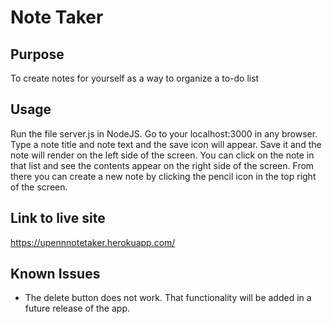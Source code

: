 # Note Taker

## Purpose
To create notes for yourself as a way to organize a to-do list


## Usage
Run the file server.js in NodeJS. Go to your localhost:3000 in any browser. Type a note title and note text and the save icon will appear. Save it and the note will render on the left side of the screen. You can click on the note in that list and see the contents appear on the right side of the screen. From there you can create a new note by clicking the pencil icon in the top right of the screen. 

## Link to live site
https://upennnotetaker.herokuapp.com/


## Known Issues 
- The delete button does not work. That functionality will be added in a future release of the app.
